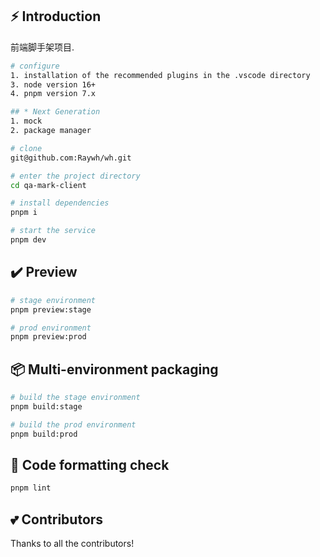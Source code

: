 ## ⚡ Introduction

前端脚手架项目.

```bash
# configure
1. installation of the recommended plugins in the .vscode directory
3. node version 16+
4. pnpm version 7.x

## * Next Generation
1. mock
2. package manager

# clone
git@github.com:Raywh/wh.git

# enter the project directory
cd qa-mark-client

# install dependencies
pnpm i

# start the service
pnpm dev
```

## ✔️ Preview

```bash
# stage environment
pnpm preview:stage

# prod environment
pnpm preview:prod
```

## 📦️ Multi-environment packaging

```bash
# build the stage environment
pnpm build:stage

# build the prod environment
pnpm build:prod
```

## 🔧 Code formatting check

```bash
pnpm lint
```

## 💕 Contributors

Thanks to all the contributors!
